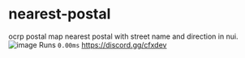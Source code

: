 # nearest-postal
ocrp postal map nearest postal with street name and direction in nui.
![image](https://github.com/Zaps6000/nearest-postal/assets/122732007/60064eac-92fb-4da5-a404-457c56732f40)
Runs ``0.00ms``
https://discord.gg/cfxdev
